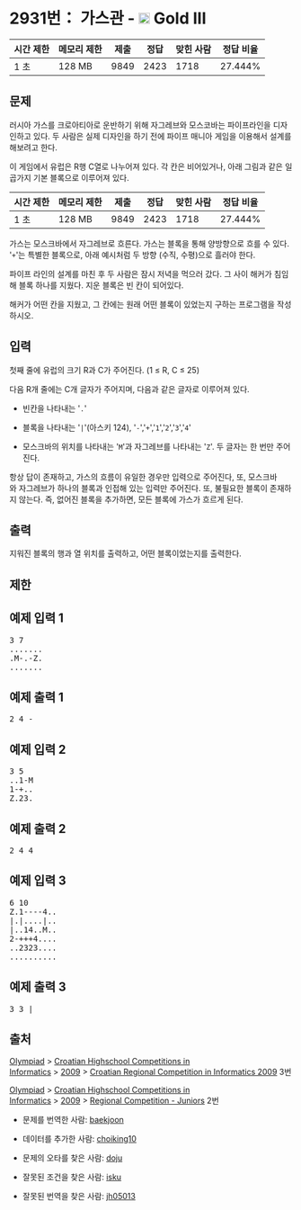 # 2931번： 가스관 - <img src="https://static.solved.ac/tier_small/13.svg" style="height:20px" /> Gold III



| 시간 제한 | 메모리 제한 | 제출 | 정답 | 맞힌 사람 | 정답 비율 |
| --- | --- | --- | --- | --- | --- |
| 1 초 | 128 MB | 9849 | 2423 | 1718 | 27.444% |
## 문제

러시아 가스를 크로아티아로 운반하기 위해 자그레브와 모스코바는 파이프라인을 디자인하고 있다. 두 사람은 실제 디자인을 하기 전에 파이프 매니아 게임을 이용해서 설계를 해보려고 한다.

이 게임에서 유럽은 R행 C열로 나누어져 있다. 각 칸은 비어있거나, 아래 그림과 같은 일곱가지 기본 블록으로 이루어져 있다.

| 시간 제한 | 메모리 제한 | 제출 | 정답 | 맞힌 사람 | 정답 비율 |
| --- | --- | --- | --- | --- | --- |
| 1 초 | 128 MB | 9849 | 2423 | 1718 | 27.444% |
가스는 모스크바에서 자그레브로 흐른다. 가스는 블록을 통해 양방향으로 흐를 수 있다. '<code>+</code>'는 특별한 블록으로, 아래 예시처럼 두 방향 (수직, 수평)으로 흘러야 한다.



파이프 라인의 설계를 마친 후 두 사람은 잠시 저녁을 먹으러 갔다. 그 사이 해커가 침임해 블록 하나를 지웠다. 지운 블록은 빈 칸이 되어있다.

해커가 어떤 칸을 지웠고, 그 칸에는 원래 어떤 블록이 있었는지 구하는 프로그램을 작성하시오.

## 입력

첫째 줄에 유럽의 크기 R과 C가 주어진다. (1 ≤ R, C ≤ 25)

다음 R개 줄에는 C개 글자가 주어지며, 다음과 같은 글자로 이루어져 있다.

- 빈칸을 나타내는 '<code>.</code>'

- 블록을 나타내는 '<code>|</code>'(아스키 124), '<code>-</code>','<code>+</code>','<code>1</code>','<code>2</code>','<code>3</code>','<code>4</code>'

- 모스크바의 위치를 나타내는 '<code>M</code>'과 자그레브를 나타내는 '<code>Z</code>'. 두 글자는 한 번만 주어진다.

항상 답이 존재하고, 가스의 흐름이 유일한 경우만 입력으로 주어진다, 또, 모스크바와 자그레브가 하나의 블록과 인접해 있는 입력만 주어진다. 또, 불필요한 블록이 존재하지 않는다. 즉, 없어진 블록을 추가하면, 모든 블록에 가스가 흐르게 된다.

## 출력

지워진 블록의 행과 열 위치를 출력하고, 어떤 블록이었는지를 출력한다.

## 제한

## 예제 입력 1

<pre>3 7
.......
.M-.-Z.
.......
</pre>
## 예제 출력 1

<pre>2 4 -
</pre>
## 예제 입력 2

<pre>3 5
..1-M
1-+..
Z.23.
</pre>
## 예제 출력 2

<pre>2 4 4
</pre>
## 예제 입력 3

<pre>6 10
Z.1----4..
|.|....|..
|..14..M..
2-+++4....
..2323....
..........
</pre>
## 예제 출력 3

<pre>3 3 |
</pre>
## 출처

[Olympiad](/category/2) > [Croatian Highschool Competitions in Informatics](/category/25) > [2009](/category/29) > [Croatian Regional Competition in Informatics 2009](/category/detail/91) 3번

[Olympiad](/category/2) > [Croatian Highschool Competitions in Informatics](/category/25) > [2009](/category/29) > [Regional Competition - Juniors](/category/detail/1069) 2번

- 문제를 번역한 사람: [baekjoon](/user/baekjoon)

- 데이터를 추가한 사람: [choiking10](/user/choiking10)

- 문제의 오타를 찾은 사람: [doju](/user/doju)

- 잘못된 조건을 찾은 사람: [isku](/user/isku)

- 잘못된 번역을 찾은 사람: [jh05013](/user/jh05013)